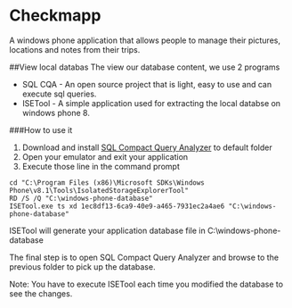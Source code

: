 # Checkmapp
A windows phone application that allows people to manage their pictures, locations and notes from their trips.

##View local databas
The view our database content, we use 2 programs
* SQL CQA - An open source project that is light, easy to use and can execute sql queries.
* ISETool - A simple application used for extracting the local databse on windows phone 8.

###How to use it
1. Download and install [SQL Compact Query Analyzer](https://sqlcequery.codeplex.com/) to default folder
2. Open your emulator and exit your application
3. Execute those line in the command prompt

```
cd "C:\Program Files (x86)\Microsoft SDKs\Windows Phone\v8.1\Tools\IsolatedStorageExplorerTool"
RD /S /Q "C:\windows-phone-database"
ISETool.exe ts xd 1ec8df13-6ca9-40e9-a465-7931ec2a4ae6 "C:\windows-phone-database"
```

ISETool will generate your application database file in C:\windows-phone-database

The final step is to open SQL Compact Query Analyzer and browse to the previous folder to pick up the database.

Note: You have to execute ISETool each time you modified the database to see the changes.
